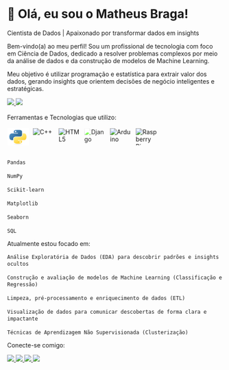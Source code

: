# 👋 Olá, eu sou o Matheus Braga!

Cientista de Dados | Apaixonado por transformar dados em insights

Bem-vindo(a) ao meu perfil! Sou um profissional de tecnologia com foco em Ciência de Dados, dedicado a resolver problemas complexos por meio da análise de dados e da construção de modelos de Machine Learning.

Meu objetivo é utilizar programação e estatística para extrair valor dos dados, gerando insights que orientem decisões de negócio inteligentes e estratégicas.

<div> <a href="https://github.com/matheuskbraga"> 
  <img height="180em" src="https://github-readme-stats.vercel.app/api?username=matheuskbraga&show_icons=true&theme=tokyonight&include_all_commits=true&count_private=true" /> 
  <img height="180em" src="https://github-readme-stats.vercel.app/api/top-langs/?username=matheuskbraga&layout=compact&langs_count=6&theme=tokyonight" /> </a> </div>
<br>
Ferramentas e Tecnologias que utilizo:
<br>
<br>
<div style="display: flex; gap: 10px; align-items: center;">
  <!-- Python -->
  <img src="https://raw.githubusercontent.com/devicons/devicon/master/icons/python/python-original.svg" alt="Python" height="40" width="50" />
  <!-- C++ -->
  <img src="https://cdn.jsdelivr.net/gh/devicons/devicon/icons/cplusplus/cplusplus-original.svg" alt="C++" height="40" width="50" />
  <!-- HTML -->
  <img src="https://cdn.jsdelivr.net/gh/devicons/devicon/icons/html5/html5-original.svg" alt="HTML5" height="40" width="50" />
  <!-- Django -->
  <img src="https://cdn.jsdelivr.net/gh/devicons/devicon/icons/django/django-plain.svg" alt="Django" height="40" width="50" style="filter: brightness(1.5);" />
  <!-- Arduino -->
  <img src="https://cdn.jsdelivr.net/gh/devicons/devicon/icons/arduino/arduino-original.svg" alt="Arduino" height="40" width="50" />
  <!-- Raspberry Pi -->
  <img src="https://cdn.jsdelivr.net/gh/devicons/devicon/icons/raspberrypi/raspberrypi-original.svg" alt="Raspberry Pi" height="40" width="50" />
</div>

<br>

    Pandas

    NumPy

    Scikit-learn

    Matplotlib

    Seaborn

    SQL

Atualmente estou focado em:

    Análise Exploratória de Dados (EDA) para descobrir padrões e insights ocultos

    Construção e avaliação de modelos de Machine Learning (Classificação e Regressão)

    Limpeza, pré-processamento e enriquecimento de dados (ETL)

    Visualização de dados para comunicar descobertas de forma clara e impactante

    Técnicas de Aprendizagem Não Supervisionada (Clusterização)

Conecte-se comigo:

<div>
  <a href="https://www.linkedin.com/in/mbragaa/" target="_blank">
    <img src="https://img.shields.io/badge/-LinkedIn-%230077B5?style=for-the-badge&logo=linkedin&logoColor=white" />
  </a>
  <a href="https://instagram.com/matheuskbraga" target="_blank">
    <img src="https://img.shields.io/badge/-Instagram-%23E4405F?style=for-the-badge&logo=instagram&logoColor=white" />
  </a>
  <a href="https://github.com/matheuskbraga" target="_blank">
    <img src="https://img.shields.io/badge/-GitHub-%23121011?style=for-the-badge&logo=github&logoColor=white" />
  </a>
  <a href="https://www.facebook.com/profile.php?id=100007176046318" target="_blank">
    <img src="https://img.shields.io/badge/-Facebook-%233b5998?style=for-the-badge&logo=facebook&logoColor=white" />
  </a>
</div>
